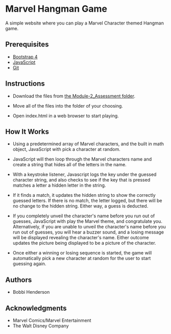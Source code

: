 # Marvel Hangman Game

A simple website where you can play a Marvel Character themed Hangman game.

## Prerequisites

* [Bootstrap 4](https://getbootstrap.com/docs/4.0/getting-started/download/)
* [JavaScript](https://www.javascript.com/)
* [Git](https://git-scm.com/book/en/v2/Getting-Started-Installing-Git)

## Instructions

* Download the files from [the Module-2_Assessment folder](https://github.com/bobbilynn93/bobbi-henderson-prework/tree/master/Module-2_Assessment).

* Move all of the files into the folder of your choosing.

* Open index.html in a web browser to start playing.

## How It Works

* Using a predetermined array of Marvel characters, and the built in math object,
JavaScript with pick a character at random.

* JavaScript will then loop through the Marvel characters name and create a string that hides all of the letters in the name.

* With a keystroke listener, Javascript logs the key under the guessed character string, and also checks to see if the key that is pressed matches a letter a hidden letter in the string.

* If it finds a match, it updates the hidden string to show the correctly guessed letters. If there is no match, the letter logged, but there will be no change to the hidden string. Either way, a guess is deducted.

* If you completely unveil the character's name before you run out of guesses, JavaScript with play the Marvel theme, and congratulate you. Alternatively, if you are unable to unveil the character's name before you run out of guesses, you will hear a buzzer sound, and a losing message will be displayed revealing the character's name. Either outcome updates the picture being displayed to be a picture of the character.

* Once either a winning or losing sequence is started, the game will automatically pick a new character at random for the user to start guessing again.

## Authors

* Bobbi Henderson

## Acknowledgments

* Marvel Comics/Marvel Entertainment
* The Walt Disney Company
